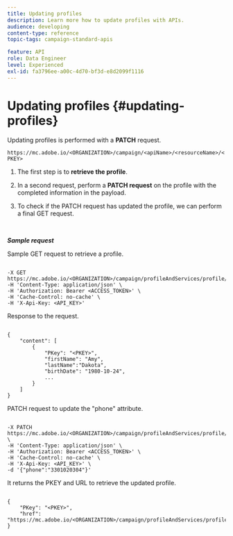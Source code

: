 ```yaml
---
title: Updating profiles
description: Learn more how to update profiles with APIs.
audience: developing
content-type: reference
topic-tags: campaign-standard-apis

feature: API
role: Data Engineer
level: Experienced
exl-id: fa3796ee-a00c-4d70-bf3d-e8d2099f1116
---
```

# Updating profiles {#updating-profiles}

Updating profiles is performed with a **PATCH** request.

 `https://mc.adobe.io/<ORGANIZATION>/campaign/<apiName>/<resourceName>/<PKEY>`

1. The first step is to **retrieve the profile**.

1. In a second request, perform a **PATCH request** on the profile with the completed information in the payload.

1. To check if the PATCH request has updated the profile, we can perform a final GET request.

<br/>

***Sample request***

Sample GET request to retrieve a profile.

```

-X GET https://mc.adobe.io/<ORGANIZATION>/campaign/profileAndServices/profile/<PKEY>\
-H 'Content-Type: application/json' \
-H 'Authorization: Bearer <ACCESS_TOKEN>' \
-H 'Cache-Control: no-cache' \
-H 'X-Api-Key: <API_KEY>'

```

Response to the request.

```

{
    "content": [
        {
            "PKey": "<PKEY>",
            "firstName": "Amy",
            "lastName":"Dakota",
            "birthDate": "1980-10-24",
            ...
        }
    ]
}

```

PATCH request to update the "phone" attribute.

```

-X PATCH https://mc.adobe.io/<ORGANIZATION>/campaign/profileAndServices/profile/<PKEY> \
-H 'Content-Type: application/json' \
-H 'Authorization: Bearer <ACCESS_TOKEN>' \
-H 'Cache-Control: no-cache' \
-H 'X-Api-Key: <API_KEY>' \
-d '{"phone":"3301020304"}'

```

It returns the PKEY and URL to retrieve the updated profile.

```

{
    "PKey": "<PKEY>",
    "href": "https://mc.adobe.io/<ORGANIZATION>/campaign/profileAndServices/profile/@2v1dr3ZKJveMDhAdh0MPnh9hNQQ93qb7AW6BNVVKknjwXvTZRBAgUqz1SNcB4ZndgjqOofx3BwBZYBftlmObISoM3rs"
}

```
